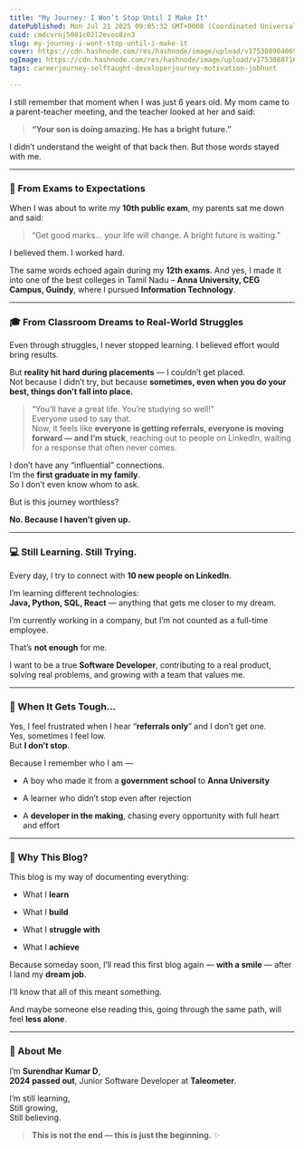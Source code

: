 ```yaml
---
title: "My Journey: I Won’t Stop Until I Make It"
datePublished: Mon Jul 21 2025 09:05:32 GMT+0000 (Coordinated Universal Time)
cuid: cmdcvrnj5001c02l2evoo8zn3
slug: my-journey-i-wont-stop-until-i-make-it
cover: https://cdn.hashnode.com/res/hashnode/image/upload/v1753089040696/f7f6c310-d50c-4cf4-a6da-f729eb733669.png
ogImage: https://cdn.hashnode.com/res/hashnode/image/upload/v1753088716539/90859632-bfa4-4ec9-a1d8-4a077d31df5b.png
tags: careerjourney-selftaught-developerjourney-motivation-jobhunt

---
```


I still remember that moment when I was just 6 years old. My mom came to a parent-teacher meeting, and the teacher looked at her and said:

> **“Your son is doing amazing. He has a bright future.”**

I didn’t understand the weight of that back then. But those words stayed with me.

---

### 📘 From Exams to Expectations

When I was about to write my **10th public exam**, my parents sat me down and said:

> “Get good marks… your life will change. A bright future is waiting.”

I believed them. I worked hard.

The same words echoed again during my **12th exams**. And yes, I made it into one of the best colleges in Tamil Nadu – **Anna University, CEG Campus, Guindy**, where I pursued **Information Technology**.

---

### 🎓 From Classroom Dreams to Real-World Struggles

Even through struggles, I never stopped learning. I believed effort would bring results.

But **reality hit hard during placements** — I couldn’t get placed.  
Not because I didn’t try, but because **sometimes, even when you do your best, things don’t fall into place.**

> “You’ll have a great life. You’re studying so well!”  
> Everyone used to say that.  
> Now, it feels like **everyone is getting referrals, everyone is moving forward — and I’m stuck**, reaching out to people on LinkedIn, waiting for a response that often never comes.

I don’t have any “influential” connections.  
I’m the **first graduate in my family**.  
So I don’t even know whom to ask.

But is this journey worthless?

**No. Because I haven’t given up.**

---

### 💻 Still Learning. Still Trying.

Every day, I try to connect with **10 new people on LinkedIn**.

I’m learning different technologies:  
**Java, Python, SQL, React** — anything that gets me closer to my dream.

I’m currently working in a company, but I’m not counted as a full-time employee.

That’s **not enough** for me.

I want to be a true **Software Developer**, contributing to a real product, solving real problems, and growing with a team that values me.

---

### 🧠 When It Gets Tough…

Yes, I feel frustrated when I hear “**referrals only**” and I don’t get one.  
Yes, sometimes I feel low.  
But **I don’t stop**.

Because I remember who I am —

* A boy who made it from a **government school** to **Anna University**
    
* A learner who didn’t stop even after rejection
    
* A **developer in the making**, chasing every opportunity with full heart and effort
    

---

### 🌟 Why This Blog?

This blog is my way of documenting everything:

* What I **learn**
    
* What I **build**
    
* What I **struggle with**
    
* What I **achieve**
    

Because someday soon, I’ll read this first blog again — **with a smile** — after I land my **dream job**.

I’ll know that all of this meant something.

And maybe someone else reading this, going through the same path, will feel **less alone**.

---

### 📌 About Me

I’m **Surendhar Kumar D**,  
**2024 passed out**, Junior Software Developer at **Taleometer**.

I’m still learning,  
Still growing,  
Still believing.

> **This is not the end — this is just the beginning.** ✨